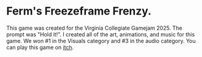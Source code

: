 # Ferm's Freezeframe Frenzy. 

This game was created for the Virginia Collegiate Gamejam 2025. The prompt was "Hold it!". I created all of the art, animations, and music for this game. We won #1 in the Visuals category and #3 in the audio category. You can play this game on [itch](https://vernalumbrella.itch.io/ferms-freezeframe-frenzy).